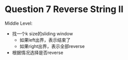 # Question 7 Reverse String II

Middle Level:

* 找一个k size的sliding window
  * 如果left出界，表示结束了
  * 如果right出界，表示全部reverse
* 根据情况选择是否reverse

